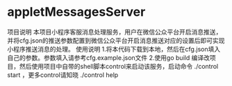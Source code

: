# appletMessagesServer
项目说明
    本项目小程序客服消息处理服务，用户在微信公众平台开启消息推送，并将cfg.json的推送参数配置到微信公众平台开启消息推送对应的设置后即可实现小程序推送消息的处理。
使用说明
    1.将本代码下载到本地，然后在cfg.json填入自己的参数。参数填入请参考cfg.example.json文件
    2.使用go build 编译改项目，然后使用项目中自带的shell脚本control来启动该服务，启动命令  ./control start ，更多control请知晓 ./control help
